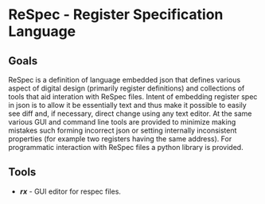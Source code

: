# ReSpec - Register Specification Language

## Goals

ReSpec is a definition of language embedded json that defines various aspect of digital design (primarily
register definitions) and collections of tools that aid interation with ReSpec files. Intent of embedding
register spec in json is to allow it be essentially text and thus make it possible to easily see diff and, if
necessary, direct change using any text editor. At the same various GUI and command line tools are provided to
minimize making mistakes such forming incorrect json or setting internally inconsistent properties (for example
two registers having the same address). For programmatic interaction with ReSpec files a python library is provided.

## Tools

* **_rx_** - GUI editor for respec files. 